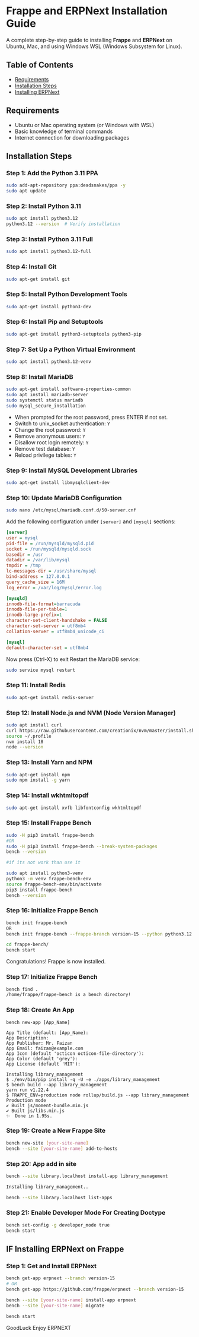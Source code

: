 # Frappe and ERPNext Installation Guide

A complete step-by-step guide to installing **Frappe** and **ERPNext** on Ubuntu, Mac, and using Windows WSL (Windows Subsystem for Linux).

## Table of Contents
- [Requirements](#requirements)
- [Installation Steps](#installation-steps)
- [Installing ERPNext](#installing-erpnext)

## Requirements

- Ubuntu or Mac operating system (or Windows with WSL)
- Basic knowledge of terminal commands
- Internet connection for downloading packages

## Installation Steps

### Step 1: Add the Python 3.11 PPA

```bash
sudo add-apt-repository ppa:deadsnakes/ppa -y
sudo apt update
```

### Step 2: Install Python 3.11

```bash
sudo apt install python3.12
python3.12 --version  # Verify installation
```

### Step 3: Install Python 3.11 Full

```bash
sudo apt install python3.12-full
```

### Step 4: Install Git

```bash
sudo apt-get install git
```

### Step 5: Install Python Development Tools

```bash
sudo apt-get install python3-dev
```

### Step 6: Install Pip and Setuptools

```bash
sudo apt-get install python3-setuptools python3-pip
```

### Step 7: Set Up a Python Virtual Environment

```bash
sudo apt install python3.12-venv
```

### Step 8: Install MariaDB

```bash
sudo apt-get install software-properties-common
sudo apt install mariadb-server
sudo systemctl status mariadb
sudo mysql_secure_installation
```
- When prompted for the root password, press ENTER if not set.
- Switch to unix_socket authentication: `Y`
- Change the root password: `Y`
- Remove anonymous users: `Y`
- Disallow root login remotely: `Y`
- Remove test database: `Y`
- Reload privilege tables: `Y`

### Step 9: Install MySQL Development Libraries

```bash
sudo apt-get install libmysqlclient-dev
```

### Step 10: Update MariaDB Configuration

```bash
sudo nano /etc/mysql/mariadb.conf.d/50-server.cnf
```

Add the following configuration under `[server]` and `[mysql]` sections:

```ini
[server]
user = mysql
pid-file = /run/mysqld/mysqld.pid
socket = /run/mysqld/mysqld.sock
basedir = /usr
datadir = /var/lib/mysql
tmpdir = /tmp
lc-messages-dir = /usr/share/mysql
bind-address = 127.0.0.1
query_cache_size = 16M
log_error = /var/log/mysql/error.log

[mysqld]
innodb-file-format=barracuda
innodb-file-per-table=1
innodb-large-prefix=1
character-set-client-handshake = FALSE
character-set-server = utf8mb4
collation-server = utf8mb4_unicode_ci      

[mysql]
default-character-set = utf8mb4
```
Now press (Ctrl-X) to exit
Restart the MariaDB service:

```bash
sudo service mysql restart
```

### Step 11: Install Redis

```bash
sudo apt-get install redis-server
```

### Step 12: Install Node.js and NVM (Node Version Manager)

```bash
sudo apt install curl 
curl https://raw.githubusercontent.com/creationix/nvm/master/install.sh | bash
source ~/.profile
nvm install 18
node --version
```

### Step 13: Install Yarn and NPM

```bash
sudo apt-get install npm
sudo npm install -g yarn
```

### Step 14: Install wkhtmltopdf

```bash
sudo apt-get install xvfb libfontconfig wkhtmltopdf
```

### Step 15: Install Frappe Bench

```bash
sudo -H pip3 install frappe-bench
#OR
sudo -H pip3 install frappe-bench --break-system-packages
bench --version

#if its not work than use it

sudo apt install python3-venv
python3 -m venv frappe-bench-env
source frappe-bench-env/bin/activate
pip3 install frappe-bench
bench --version
```

### Step 16: Initialize Frappe Bench

```bash
bench init frappe-bench
OR
bench init frappe-bench --frappe-branch version-15 --python python3.12

cd frappe-bench/
bench start
```

Congratulations! Frappe is now installed.

### Step 17: Initialize Frappe Bench

```bash
bench find .
/home/frappe/frappe-bench is a bench directory!
```
### Step 18: Create An App
```
bench new-app [App_Name]

App Title (default: [App_Name):
App Description: 
App Publisher: Mr. Faizan
App Email: faizan@example.com
App Icon (default 'octicon octicon-file-directory'):
App Color (default 'grey'):
App License (default 'MIT'):

Installing library_management
$ ./env/bin/pip install -q -U -e ./apps/library_management
$ bench build --app library_management
yarn run v1.22.4
$ FRAPPE_ENV=production node rollup/build.js --app library_management
Production mode
✔ Built js/moment-bundle.min.js
✔ Built js/libs.min.js
✨  Done in 1.95s.
```



### Step 19: Create a New Frappe Site

```bash
bench new-site [your-site-name]
bench --site [your-site-name] add-to-hosts
```

### Step 20: App add in site

```bash
bench --site library.localhost install-app library_management

Installing library_management..

bench --site library.localhost list-apps
```

### Step 21: Enable Developer Mode For Creating Doctype 
```bash
bench set-config -g developer_mode true
bench start
```









## IF Installing ERPNext on Frappe
### Step 1: Get and Install ERPNext

```bash
bench get-app erpnext --branch version-15
# OR
bench get-app https://github.com/frappe/erpnext --branch version-15

bench --site [your-site-name] install-app erpnext
bench --site [your-site-name] migrate

bench start
```

GoodLuck Enjoy ERPNEXT
